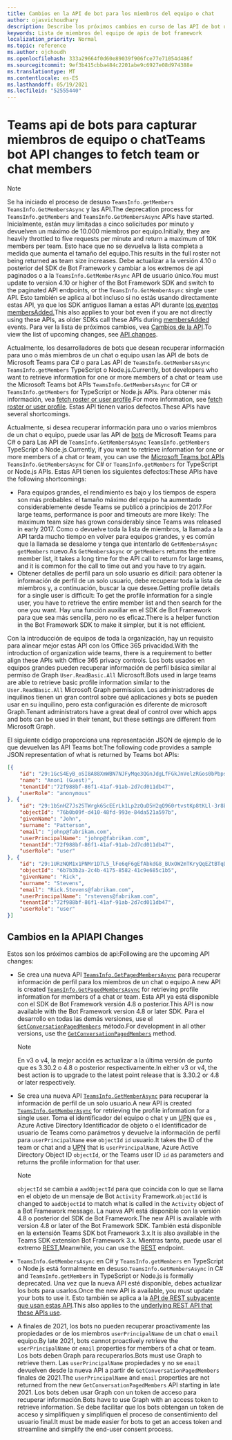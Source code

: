 ```yaml
---
title: Cambios en la API de bot para los miembros del equipo o chat
author: ojasvichoudhary
description: Describe los próximos cambios en curso de las API de bot usadas para recuperar miembros de equipos y chats
keywords: Lista de miembros del equipo de apis de bot framework
localization_priority: Normal
ms.topic: reference
ms.author: ojchoudh
ms.openlocfilehash: 333a29664f0d60e89039f906fce77e71054d486f
ms.sourcegitcommit: 9ef3b415cbba484c2201abe9c6927e08d974388e
ms.translationtype: MT
ms.contentlocale: es-ES
ms.lasthandoff: 05/19/2021
ms.locfileid: "52555440"
---
```

# <a name="teams-bot-api-changes-to-fetch-team-or-chat-members"></a><span data-ttu-id="8ad7f-104">Teams api de bots para capturar miembros de equipo o chat</span><span class="sxs-lookup"><span data-stu-id="8ad7f-104">Teams bot API changes to fetch team or chat members</span></span>

>[!NOTE]
> <span data-ttu-id="8ad7f-105">Se ha iniciado el proceso de desuso `TeamsInfo.getMembers` `TeamsInfo.GetMembersAsync` y las API.</span><span class="sxs-lookup"><span data-stu-id="8ad7f-105">The deprecation process for `TeamsInfo.getMembers` and `TeamsInfo.GetMembersAsync` APIs have started.</span></span> <span data-ttu-id="8ad7f-106">Inicialmente, están muy limitadas a cinco solicitudes por minuto y devuelven un máximo de 10.000 miembros por equipo.</span><span class="sxs-lookup"><span data-stu-id="8ad7f-106">Initially, they are heavily throttled to five requests per minute and return a maximum of 10K members per team.</span></span> <span data-ttu-id="8ad7f-107">Esto hace que no se devuelva la lista completa a medida que aumenta el tamaño del equipo.</span><span class="sxs-lookup"><span data-stu-id="8ad7f-107">This results in the full roster not being returned as team size increases.</span></span>
> <span data-ttu-id="8ad7f-108">Debe actualizar a la versión 4.10 o posterior del SDK de Bot Framework y cambiar a los extremos de api paginados o a la `TeamsInfo.GetMemberAsync` API de usuario único.</span><span class="sxs-lookup"><span data-stu-id="8ad7f-108">You must update to version 4.10 or higher of the Bot Framework SDK and switch to the paginated API endpoints, or the `TeamsInfo.GetMemberAsync` single user API.</span></span> <span data-ttu-id="8ad7f-109">Esto también se aplica al bot incluso si no estás usando directamente estas API, ya que los SDK antiguos llaman a estas API durante [los eventos membersAdded.](../bots/how-to/conversations/subscribe-to-conversation-events.md#team-members-added)</span><span class="sxs-lookup"><span data-stu-id="8ad7f-109">This also applies to your bot even if you are not directly using these APIs, as older SDKs call these APIs during [membersAdded](../bots/how-to/conversations/subscribe-to-conversation-events.md#team-members-added) events.</span></span> <span data-ttu-id="8ad7f-110">Para ver la lista de próximos cambios, vea [Cambios de la API](team-chat-member-api-changes.md#api-changes).</span><span class="sxs-lookup"><span data-stu-id="8ad7f-110">To view the list of upcoming changes, see [API changes](team-chat-member-api-changes.md#api-changes).</span></span> 

<span data-ttu-id="8ad7f-111">Actualmente, los desarrolladores de bots que desean recuperar información para uno o más miembros de un chat o equipo usan las API de bots de Microsoft Teams para C# o para Las API de `TeamsInfo.GetMembersAsync` `TeamsInfo.getMembers` TypeScript o Node.js.</span><span class="sxs-lookup"><span data-stu-id="8ad7f-111">Currently, bot developers who want to retrieve information for one or more members of a chat or team use the Microsoft Teams bot APIs `TeamsInfo.GetMembersAsync` for C# or `TeamsInfo.getMembers` for TypeScript or Node.js APIs.</span></span> <span data-ttu-id="8ad7f-112">Para obtener más información, vea [fetch roster or user profile](../bots/how-to/get-teams-context.md#fetch-the-roster-or-user-profile).</span><span class="sxs-lookup"><span data-stu-id="8ad7f-112">For more information, see [fetch roster or user profile](../bots/how-to/get-teams-context.md#fetch-the-roster-or-user-profile).</span></span> <span data-ttu-id="8ad7f-113">Estas API tienen varios defectos.</span><span class="sxs-lookup"><span data-stu-id="8ad7f-113">These APIs have several shortcomings.</span></span>

<span data-ttu-id="8ad7f-114">Actualmente, si desea recuperar información para uno o varios miembros de un chat o equipo, puede usar las API de [bots](/microsoftteams/platform/bots/how-to/get-teams-context?tabs=dotnet#fetch-the-roster-or-user-profile) de Microsoft Teams para C# o para Las API de `TeamsInfo.GetMembersAsync` `TeamsInfo.getMembers` TypeScript o Node.js.</span><span class="sxs-lookup"><span data-stu-id="8ad7f-114">Currently, if you want to retrieve information for one or more members of a chat or team, you can use the [Microsoft Teams bot APIs](/microsoftteams/platform/bots/how-to/get-teams-context?tabs=dotnet#fetch-the-roster-or-user-profile) `TeamsInfo.GetMembersAsync` for C# or `TeamsInfo.getMembers` for TypeScript or Node.js APIs.</span></span> <span data-ttu-id="8ad7f-115">Estas API tienen los siguientes defectos:</span><span class="sxs-lookup"><span data-stu-id="8ad7f-115">These APIs have the following shortcomings:</span></span>

* <span data-ttu-id="8ad7f-116">Para equipos grandes, el rendimiento es bajo y los tiempos de espera son más probables: el tamaño máximo del equipo ha aumentado considerablemente desde Teams se publicó a principios de 2017.</span><span class="sxs-lookup"><span data-stu-id="8ad7f-116">For large teams, performance is poor and timeouts are more likely: The maximum team size has grown considerably since Teams was released in early 2017.</span></span> <span data-ttu-id="8ad7f-117">Como o devuelve toda la lista de miembros, la llamada a la API tarda mucho tiempo en volver para equipos grandes, y es común que la llamada se desalome y tenga que intentarlo de `GetMembersAsync` `getMembers` nuevo.</span><span class="sxs-lookup"><span data-stu-id="8ad7f-117">As `GetMembersAsync` or `getMembers` returns the entire member list, it takes a long time for the API call to return for large teams, and it is common for the call to time out and you have to try again.</span></span>
* <span data-ttu-id="8ad7f-118">Obtener detalles de perfil para un solo usuario es difícil: para obtener la información de perfil de un solo usuario, debe recuperar toda la lista de miembros y, a continuación, buscar la que desee.</span><span class="sxs-lookup"><span data-stu-id="8ad7f-118">Getting profile details for a single user is difficult: To get the profile information for a single user, you have to retrieve the entire member list and then search for the one you want.</span></span> <span data-ttu-id="8ad7f-119">Hay una función auxiliar en el SDK de Bot Framework para que sea más sencilla, pero no es eficaz.</span><span class="sxs-lookup"><span data-stu-id="8ad7f-119">There is a helper function in the Bot Framework SDK to make it simpler, but it is not efficient.</span></span>

<span data-ttu-id="8ad7f-120">Con la introducción de equipos de toda la organización, hay un requisito para alinear mejor estas API con los Office 365 privacidad.</span><span class="sxs-lookup"><span data-stu-id="8ad7f-120">With the introduction of organization wide teams, there is a requirement to better align these APIs with Office 365 privacy controls.</span></span> <span data-ttu-id="8ad7f-121">Los bots usados en equipos grandes pueden recuperar información de perfil básica similar al permiso de Graph `User.ReadBasic.All` Microsoft.</span><span class="sxs-lookup"><span data-stu-id="8ad7f-121">Bots used in large teams are able to retrieve basic profile information similar to the `User.ReadBasic.All` Microsoft Graph permission.</span></span> <span data-ttu-id="8ad7f-122">Los administradores de inquilinos tienen un gran control sobre qué aplicaciones y bots se pueden usar en su inquilino, pero esta configuración es diferente de microsoft Graph.</span><span class="sxs-lookup"><span data-stu-id="8ad7f-122">Tenant administrators have a great deal of control over which apps and bots can be used in their tenant, but these settings are different from Microsoft Graph.</span></span>

<span data-ttu-id="8ad7f-123">El siguiente código proporciona una representación JSON de ejemplo de lo que devuelven las API Teams bot:</span><span class="sxs-lookup"><span data-stu-id="8ad7f-123">The following code provides a sample JSON representation of what is returned by Teams bot APIs:</span></span>

```json
[{
    "id": "29:1GcS4EyB_oSI8A88XmWBN7NJFyMqe3QGnJdgLfFGkJnVelzRGos0bPbpsfJjcbAD22bmKc4GMbrY2g4JDrrA8vM06X1-cHHle4zOE6U4ttcc",
    "name": "Anon1 (Guest)",
    "tenantId":"72f988bf-86f1-41af-91ab-2d7cd011db47",
    "userRole": "anonymous"
}, {
    "id": "29:1bSnHZ7Js2STWrgk6ScEErLk1Lp2zQuD5H2qQ960rtvstKp8tKLl-3r8b6DoW0QxZimuTxk_kupZ1DBMpvIQQUAZL-PNj0EORDvRZXy8kvWk",
    "objectId": "76b0b09f-d410-48fd-993e-84da521a597b",
    "givenName": "John",
    "surname": "Patterson",
    "email": "johnp@fabrikam.com",
    "userPrincipalName": "johnp@fabrikam.com",
    "tenantId":"72f988bf-86f1-41af-91ab-2d7cd011db47",
    "userRole": "user"
}, {
    "id": "29:1URzNQM1x1PNMr1D7L5_lFe6qF6gEfAbkdG8_BUxOW2mTKryQqEZtBTqDt10-MghkzjYDuUj4KG6nvg5lFAyjOLiGJ4jzhb99WrnI7XKriCs",
    "objectId": "6b7b3b2a-2c4b-4175-8582-41c9e685c1b5",
    "givenName": "Rick",
    "surname": "Stevens",
    "email": "Rick.Stevens@fabrikam.com",
    "userPrincipalName": "rstevens@fabrikam.com",
    "tenantId":"72f988bf-86f1-41af-91ab-2d7cd011db47",
    "userRole": "user"
}]
```

## <a name="api-changes"></a><span data-ttu-id="8ad7f-124">Cambios en la API</span><span class="sxs-lookup"><span data-stu-id="8ad7f-124">API Changes</span></span>

<span data-ttu-id="8ad7f-125">Estos son los próximos cambios de api:</span><span class="sxs-lookup"><span data-stu-id="8ad7f-125">Following are the upcoming API changes:</span></span>

* <span data-ttu-id="8ad7f-126">Se crea una nueva API [`TeamsInfo.GetPagedMembersAsync`](/microsoftteams/platform/bots/how-to/get-teams-context?tabs=dotnet#fetch-the-roster-or-user-profile) para recuperar información de perfil para los miembros de un chat o equipo.</span><span class="sxs-lookup"><span data-stu-id="8ad7f-126">A new API is created [`TeamsInfo.GetPagedMembersAsync`](/microsoftteams/platform/bots/how-to/get-teams-context?tabs=dotnet#fetch-the-roster-or-user-profile) for retrieving profile information for members of a chat or team.</span></span> <span data-ttu-id="8ad7f-127">Esta API ya está disponible con el SDK de Bot Framework versión 4.8 o posterior.</span><span class="sxs-lookup"><span data-stu-id="8ad7f-127">This API is now available with the Bot Framework version 4.8 or later SDK.</span></span> <span data-ttu-id="8ad7f-128">Para el desarrollo en todas las demás versiones, use el [`GetConversationPagedMembers`](/dotnet/api/microsoft.bot.connector.conversationsextensions.getconversationpagedmembersasync?view=botbuilder-dotnet-stable&preserve-view=true) método.</span><span class="sxs-lookup"><span data-stu-id="8ad7f-128">For development in all other versions, use the [`GetConversationPagedMembers`](/dotnet/api/microsoft.bot.connector.conversationsextensions.getconversationpagedmembersasync?view=botbuilder-dotnet-stable&preserve-view=true) method.</span></span>

    > [!NOTE]
    > <span data-ttu-id="8ad7f-129">En v3 o v4, la mejor acción es actualizar a la última versión de punto que es 3.30.2 o 4.8 o posterior respectivamente.</span><span class="sxs-lookup"><span data-stu-id="8ad7f-129">In either v3 or v4, the best action is to upgrade to the latest point release that is 3.30.2 or 4.8 or later respectively.</span></span>

* <span data-ttu-id="8ad7f-130">Se crea una nueva API [`TeamsInfo.GetMemberAsync`](/microsoftteams/platform/bots/how-to/get-teams-context?tabs=dotnet#get-single-member-details) para recuperar la información de perfil de un solo usuario.</span><span class="sxs-lookup"><span data-stu-id="8ad7f-130">A new API is created [`TeamsInfo.GetMemberAsync`](/microsoftteams/platform/bots/how-to/get-teams-context?tabs=dotnet#get-single-member-details) for retrieving the profile information for a single user.</span></span> <span data-ttu-id="8ad7f-131">Toma el identificador del equipo o chat y un [UPN](/windows/win32/ad/naming-properties#userprincipalname) que es , Azure Active Directory Identificador de objeto o el identificador de usuario de Teams como parámetros y devuelve la información de perfil para `userPrincipalName` ese `objectId` `id` usuario.</span><span class="sxs-lookup"><span data-stu-id="8ad7f-131">It takes the ID of the team or chat and a [UPN](/windows/win32/ad/naming-properties#userprincipalname) that is `userPrincipalName`, Azure Active Directory Object ID `objectId`, or the Teams user ID `id` as parameters and returns the profile information for that user.</span></span>

    > [!NOTE]
    > <span data-ttu-id="8ad7f-132">`objectId` se cambia a `aadObjectId` para que coincida con lo que se llama en el objeto de un mensaje de Bot `Activity` Framework.</span><span class="sxs-lookup"><span data-stu-id="8ad7f-132">`objectId` is changed to `aadObjectId` to match what is called in the `Activity` object of a Bot Framework message.</span></span> <span data-ttu-id="8ad7f-133">La nueva API está disponible con la versión 4.8 o posterior del SDK de Bot Framework.</span><span class="sxs-lookup"><span data-stu-id="8ad7f-133">The new API is available with version 4.8 or later of the Bot Framework SDK.</span></span> <span data-ttu-id="8ad7f-134">También está disponible en la extensión Teams SDK bot Framework 3.x.</span><span class="sxs-lookup"><span data-stu-id="8ad7f-134">It is also available in the Teams SDK extension Bot Framework 3.x.</span></span> <span data-ttu-id="8ad7f-135">Mientras tanto, puede usar el extremo [REST.](/microsoftteams/platform/bots/how-to/get-teams-context?tabs=json#get-single-member-details)</span><span class="sxs-lookup"><span data-stu-id="8ad7f-135">Meanwhile, you can use the [REST](/microsoftteams/platform/bots/how-to/get-teams-context?tabs=json#get-single-member-details) endpoint.</span></span>

* <span data-ttu-id="8ad7f-136">`TeamsInfo.GetMembersAsync` en C# y `TeamsInfo.getMembers` en TypeScript o Node.js está formalmente en desuso.</span><span class="sxs-lookup"><span data-stu-id="8ad7f-136">`TeamsInfo.GetMembersAsync` in C# and `TeamsInfo.getMembers` in TypeScript or Node.js is formally deprecated.</span></span> <span data-ttu-id="8ad7f-137">Una vez que la nueva API esté disponible, debes actualizar los bots para usarlos.</span><span class="sxs-lookup"><span data-stu-id="8ad7f-137">Once the new API is available, you must update your bots to use it.</span></span> <span data-ttu-id="8ad7f-138">Esto también se aplica a la [API de REST subyacente que usan estas API](/microsoftteams/platform/bots/how-to/get-teams-context?tabs=json#tabpanel_CeZOj-G++Q_json).</span><span class="sxs-lookup"><span data-stu-id="8ad7f-138">This also applies to the [underlying REST API that these APIs use](/microsoftteams/platform/bots/how-to/get-teams-context?tabs=json#tabpanel_CeZOj-G++Q_json).</span></span>
* <span data-ttu-id="8ad7f-139">A finales de 2021, los bots no pueden recuperar proactivamente las propiedades or de los miembros `userPrincipalName` de un chat o `email` equipo.</span><span class="sxs-lookup"><span data-stu-id="8ad7f-139">By late 2021, bots cannot proactively retrieve the `userPrincipalName` or `email` properties for members of a chat or team.</span></span> <span data-ttu-id="8ad7f-140">Los bots deben Graph para recuperarlos.</span><span class="sxs-lookup"><span data-stu-id="8ad7f-140">Bots must use Graph to retrieve them.</span></span> <span data-ttu-id="8ad7f-141">Las `userPrincipalName` propiedades y no se `email` devuelven desde la nueva API a partir de `GetConversationPagedMembers` finales de 2021.</span><span class="sxs-lookup"><span data-stu-id="8ad7f-141">The `userPrincipalName` and `email` properties are not returned from the new `GetConversationPagedMembers` API starting in late 2021.</span></span> <span data-ttu-id="8ad7f-142">Los bots deben usar Graph con un token de acceso para recuperar información.</span><span class="sxs-lookup"><span data-stu-id="8ad7f-142">Bots have to use Graph with an access token to retrieve information.</span></span> <span data-ttu-id="8ad7f-143">Se debe facilitar que los bots obtengan un token de acceso y simplifiquen y simplifiquen el proceso de consentimiento del usuario final.</span><span class="sxs-lookup"><span data-stu-id="8ad7f-143">It must be made easier for bots to get an access token and streamline and simplify the end-user consent process.</span></span>
